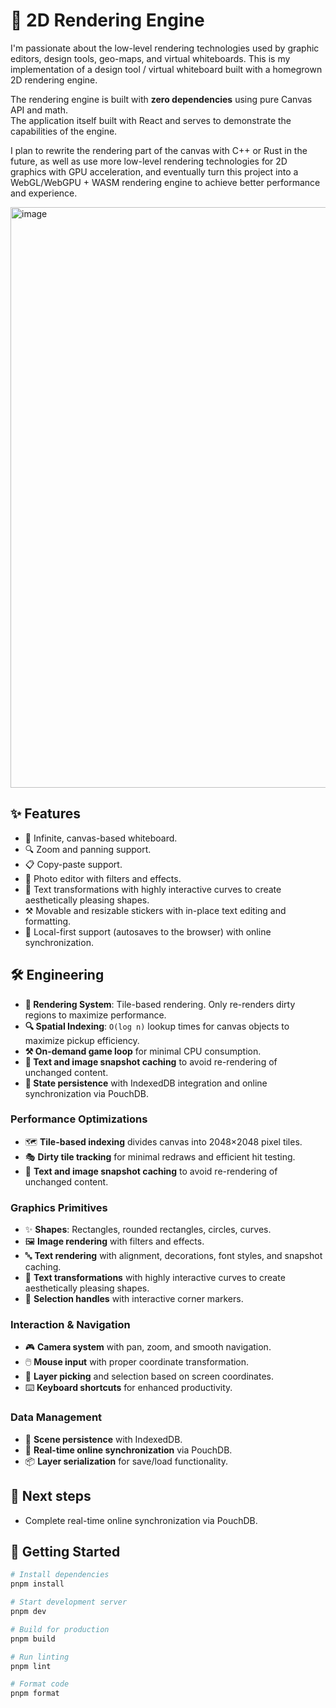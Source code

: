 # 🎨 2D Rendering Engine

I'm passionate about the low-level rendering technologies used by graphic editors, design tools, geo-maps, and virtual whiteboards. This is my implementation of a design tool / virtual whiteboard built with a homegrown 2D rendering engine.

The rendering engine is built with **zero dependencies** using pure Canvas API and math.  
The application itself built with React and serves to demonstrate the capabilities of the engine.

I plan to rewrite the rendering part of the canvas with C++ or Rust in the future, as well as use more low-level rendering technologies for 2D graphics with GPU acceleration, and eventually turn this project into a WebGL/WebGPU + WASM rendering engine to achieve better performance and experience.

<img width="1400" height="929" alt="image" src="https://github.com/user-attachments/assets/ba8751be-390a-4704-aea5-2db90e8bc9e9" />

## ✨ **Features**

- 🎨&nbsp;Infinite, canvas-based whiteboard.
- 🔍&nbsp;Zoom and panning support.
- 📋&nbsp;Copy-paste support.
- 🌃&nbsp;Photo editor with filters and effects.
- 📝&nbsp;Text transformations with highly interactive curves to create aesthetically pleasing shapes.
- ⚒️&nbsp;Movable and resizable stickers with in-place text editing and formatting.
- 💾&nbsp;Local-first support (autosaves to the browser) with online synchronization.

## 🛠️ **Engineering**

- **🎨&nbsp;Rendering System**: Tile-based rendering. Only re-renders dirty regions to maximize performance.
- **🔍&nbsp;Spatial Indexing**: `O(log n)` lookup times for canvas objects to maximize pickup efficiency.
- **⚒️&nbsp;On-demand game loop** for minimal CPU consumption.
- **📝&nbsp;Text and image snapshot caching** to avoid re-rendering of unchanged content.
- **💾&nbsp;State persistence** with IndexedDB integration and online synchronization via PouchDB.

### Performance Optimizations

- 🗺️ **Tile-based indexing** divides canvas into 2048×2048 pixel tiles.
- 🎭 **Dirty tile tracking** for minimal redraws and efficient hit testing.
- 💾 **Text and image snapshot caching** to avoid re-rendering of unchanged content.

### Graphics Primitives

- ✨ **Shapes**: Rectangles, rounded rectangles, circles, curves.
- 🖼️ **Image rendering** with filters and effects.
- 🔤 **Text rendering** with alignment, decorations, font styles, and snapshot caching.
- 📝 **Text transformations** with highly interactive curves to create aesthetically pleasing shapes.
- 🎯 **Selection handles** with interactive corner markers.

### Interaction & Navigation

- 🎮 **Camera system** with pan, zoom, and smooth navigation.
- 🖱️ **Mouse input** with proper coordinate transformation.
- 🎯 **Layer picking** and selection based on screen coordinates.
- ⌨️ **Keyboard shortcuts** for enhanced productivity.

### Data Management

- 💾 **Scene persistence** with IndexedDB.
- 🔄 **Real-time online synchronization** via PouchDB.
- 📦 **Layer serialization** for save/load functionality.

## 🚀 **Next steps**
- Complete real-time online synchronization via PouchDB.

## 🚦 **Getting Started**

```bash
# Install dependencies
pnpm install

# Start development server
pnpm dev

# Build for production
pnpm build

# Run linting
pnpm lint

# Format code
pnpm format
```
